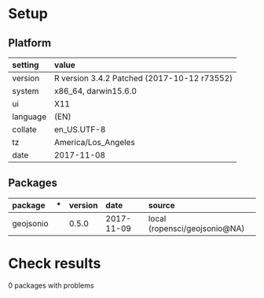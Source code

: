 # Setup

## Platform

|setting  |value                                       |
|:--------|:-------------------------------------------|
|version  |R version 3.4.2 Patched (2017-10-12 r73552) |
|system   |x86_64, darwin15.6.0                        |
|ui       |X11                                         |
|language |(EN)                                        |
|collate  |en_US.UTF-8                                 |
|tz       |America/Los_Angeles                         |
|date     |2017-11-08                                  |

## Packages

|package   |*  |version |date       |source                        |
|:---------|:--|:-------|:----------|:-----------------------------|
|geojsonio |   |0.5.0   |2017-11-09 |local (ropensci/geojsonio@NA) |

# Check results

0 packages with problems




